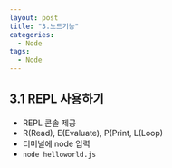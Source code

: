 ```yaml
---
layout: post
title: "3.노드기능"
categories:
  - Node
tags:
  - Node
---
```



## 3.1 REPL 사용하기
- REPL 콘솔 제공
- R(Read), E(Evaluate), P(Print, L(Loop)
- 터미널에 node 입력
- `node helloworld.js`